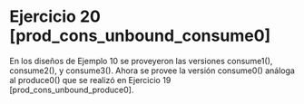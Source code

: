  # Ejercicio 20 [prod_cons_unbound_consume0]
 
En los diseños de Ejemplo 10 se proveyeron las versiones consume1(), consume2(), y consume3(). Ahora se provee la versión consume0() análoga al produce0() que se realizó en Ejercicio 19 [prod_cons_unbound_produce0].